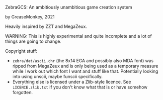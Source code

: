 ZebraGCS: An ambitiously unambitious game creation system

by GreaseMonkey, 2021

Heavily inspired by ZZT and MegaZeux.

WARNING: This is highly experimental and quite incomplete and a lot of things are going to change.

Copyright stuff:

* `zebra/dat/ascii.chr` (the 8x14 EGA and possibly also MDA font) was ripped from MegaZeux and is only being used as a temporary measure while I work out which font I want and stuff like that. Potentially looking into using unscii, maybe funscii specifically.
* Everything else is licensed under a Zlib-style licence. See `LICENCE.zlib.txt` if you don't know what that is or have somehow forgotten.
